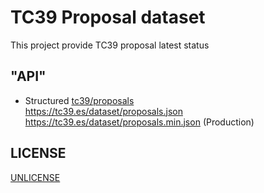 # TC39 Proposal dataset

This project provide TC39 proposal latest status

## "API"

- Structured [tc39/proposals](https://github.com/tc39/proposals)
  <br><https://tc39.es/dataset/proposals.json>
  <br><https://tc39.es/dataset/proposals.min.json> (Production)

## LICENSE

[UNLICENSE](LICENSE)

<!-- Trigger actions update -->
